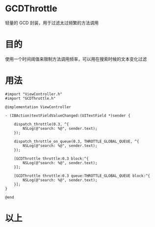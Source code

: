 # GCDThrottle
轻量的 GCD 封装，用于过滤太过频繁的方法调用

# 目的
使用一个时间阈值来限制方法调用频率，可以用在搜索时候的文本变化过滤

# 用法

```objc
#import "ViewController.h"
#import "GCDThrottle.h"

@implementation ViewController

- (IBAction)textFieldValueChanged:(UITextField *)sender {
    
    dispatch_throttle(0.3, ^{
        NSLog(@"search: %@", sender.text);
    });
    
    dispatch_throttle_on_queue(0.3, THROTTLE_GLOBAL_QUEUE, ^{
        NSLog(@"search: %@", sender.text);
    });
    
    [GCDThrottle throttle:0.3 block:^{
        NSLog(@"search: %@", sender.text);
    }];
    
    [GCDThrottle throttle:0.3 queue:THROTTLE_GLOBAL_QUEUE block:^{
        NSLog(@"search: %@", sender.text);
    }];
}

@end
```

# 以上
